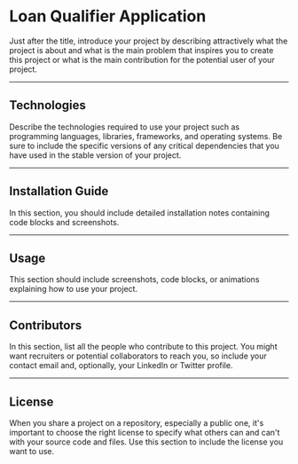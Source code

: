 #  Loan Qualifier Application

Just after the title, introduce your project by describing attractively what the project is about and what is the main problem that inspires you to create this project or what is the main contribution for the potential user of your project.

---

## Technologies

Describe the technologies required to use your project such as programming languages, libraries, frameworks, and operating systems. Be sure to include the specific versions of any critical dependencies that you have used in the stable version of your project.

---

## Installation Guide

In this section, you should include detailed installation notes containing code blocks and screenshots.

---

## Usage

This section should include screenshots, code blocks, or animations explaining how to use your project.

---

## Contributors

In this section, list all the people who contribute to this project. You might want recruiters or potential collaborators to reach you, so include your contact email and, optionally, your LinkedIn or Twitter profile.

---

## License

When you share a project on a repository, especially a public one, it's important to choose the right license to specify what others can and can't with your source code and files. Use this section to include the license you want to use.
